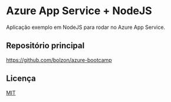 
# Azure App Service + NodeJS

Aplicação exemplo em NodeJS para rodar no Azure App Service.

## Repositório principal

https://github.com/bolzon/azure-bootcamp

## Licença

[MIT](https://opensource.org/licenses/MIT)
